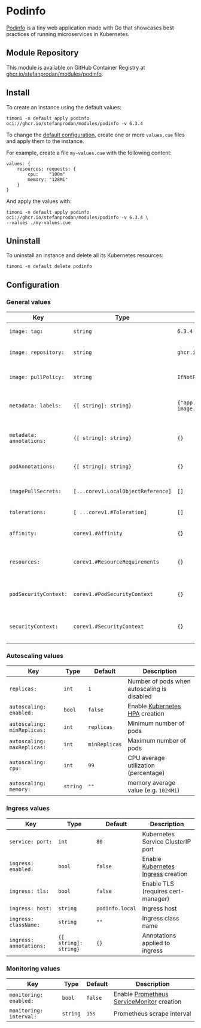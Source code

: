 # Podinfo

[Podinfo](https://github.com/stefanprodan/podinfo) is a tiny web application
made with Go that showcases best practices of running microservices in Kubernetes.

## Module Repository

This module is available on GitHub Container Registry at
[ghcr.io/stefanprodan/modules/podinfo](https://github.com/stefanprodan/podinfo/pkgs/container/modules%2Fpodinfo).

## Install

To create an instance using the default values:

```shell
timoni -n default apply podinfo oci://ghcr.io/stefanprodan/modules/podinfo -v 6.3.4
```

To change the [default configuration](#configuration),
create one or more `values.cue` files and apply them to the instance.

For example, create a file `my-values.cue` with the following content:

```cue
values: {
	resources: requests: {
		cpu:    "100m"
		memory: "128Mi"
	}
}
```

And apply the values with:

```shell
timoni -n default apply podinfo oci://ghcr.io/stefanprodan/modules/podinfo -v 6.3.4 \
--values ./my-values.cue
```

## Uninstall

To uninstall an instance and delete all its Kubernetes resources:

```shell
timoni -n default delete podinfo
```

## Configuration

### General values

| Key                      | Type                               | Default                                    | Description                                                                                                                                  |
|--------------------------|------------------------------------|--------------------------------------------|----------------------------------------------------------------------------------------------------------------------------------------------|
| `image: tag:`            | `string`                           | `6.3.4`                                    | Container image tag                                                                                                                          |
| `image: repository:`     | `string`                           | `ghcr.io/stefanprodan/podinfo`             | Container image repository                                                                                                                   |
| `image: pullPolicy:`     | `string`                           | `IfNotPresent`                             | [Kubernetes image pull policy](https://kubernetes.io/docs/concepts/containers/images/#image-pull-policy)                                     |
| `metadata: labels:`      | `{[ string]: string}`              | `{"app.kubernetes.io/version": image.tag}` | Common labels for all resources                                                                                                              |
| `metadata: annotations:` | `{[ string]: string}`              | `{}`                                       | Common annotations for all resources                                                                                                         |
| `podAnnotations:`        | `{[ string]: string}`              | `{}`                                       | Annotations applied to pods                                                                                                                  |
| `imagePullSecrets:`      | `[...corev1.LocalObjectReference]` | `[]`                                       | [Kubernetes image pull secrets](https://kubernetes.io/docs/concepts/containers/images/#specifying-imagepullsecrets-on-a-pod)                 |
| `tolerations:`           | `[ ...corev1.#Toleration]`         | `[]`                                       | [Kubernetes toleration](https://kubernetes.io/docs/concepts/scheduling-eviction/taint-and-toleration)                                        |
| `affinity:`              | `corev1.#Affinity`                 | `{}`                                       | [Kubernetes affinity and anti-affinity](https://kubernetes.io/docs/concepts/scheduling-eviction/assign-pod-node/#affinity-and-anti-affinity) |
| `resources:`             | `corev1.#ResourceRequirements`     | `{}`                                       | [Kubernetes resource requests and limits](https://kubernetes.io/docs/concepts/configuration/manage-resources-containers)                     |
| `podSecurityContext:`    | `corev1.#PodSecurityContext`       | `{}`                                       | [Kubernetes pod security context](https://kubernetes.io/docs/tasks/configure-pod-container/security-context)                                 |
| `securityContext:`       | `corev1.#SecurityContext`          | `{}`                                       | [Kubernetes container security context](https://kubernetes.io/docs/tasks/configure-pod-container/security-context)                           |

### Autoscaling values

| Key                         | Type     | Default       | Description                                                                                                  |
|-----------------------------|----------|---------------|--------------------------------------------------------------------------------------------------------------|
| `replicas:`                 | `int`    | `1`           | Number of pods when autoscaling is disabled                                                                  |
| `autoscaling: enabled:`     | `bool`   | `false`       | Enable [Kubernetes HPA](https://kubernetes.io/docs/tasks/run-application/horizontal-pod-autoscale/) creation |
| `autoscaling: minReplicas:` | `int`    | `replicas`    | Minimum number of pods                                                                                       |
| `autoscaling: maxReplicas:` | `int`    | `minReplicas` | Maximum number of pods                                                                                       |
| `autoscaling: cpu:`         | `int`    | `99`          | CPU average utilization (percentage)                                                                         |
| `autoscaling: memory:`      | `string` | `""`          | memory average value (e.g. `1024Mi`)                                                                         |

### Ingress values

| Key                     | Type                  | Default         | Description                                                                                            |
|-------------------------|-----------------------|-----------------|--------------------------------------------------------------------------------------------------------|
| `service: port:`        | `int`                 | `80`            | Kubernetes Service ClusterIP port                                                                      |
| `ingress: enabled:`     | `bool`                | `false`         | Enable [Kubernetes Ingress](https://kubernetes.io/docs/concepts/services-networking/ingress/) creation |
| `ingress: tls:`         | `bool`                | `false`         | Enable TLS (requires cert-manager)                                                                     |
| `ingress: host:`        | `string`              | `podinfo.local` | Ingress host                                                                                           |
| `ingress: className:`   | `string`              | `""`            | Ingress class name                                                                                     |
| `ingress: annotations:` | `{[ string]: string}` | `{}`            | Annotations applied to ingress                                                                         |

### Monitoring values

| Key                     | Type     | Default | Description                                                                   |
|-------------------------|----------|---------|-------------------------------------------------------------------------------|
| `monitoring: enabled:`  | `bool`   | `false` | Enable [Prometheus ServiceMonitor](https://prometheus-operator.dev/) creation |
| `monitoring: interval:` | `string` | `15s`   | Prometheus scrape interval                                                    |
